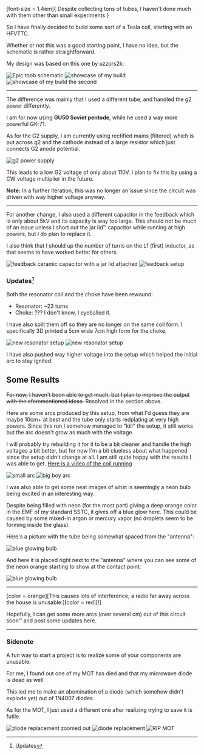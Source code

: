 [font-size = 1.4em]{
Despite collecting tons of tubes,
I haven't done much with them other than small experiments
}

So I have finally decided to build some sort of a Tesla coil, starting with an HFVTTC.

Whether or not this was a good starting point, I have no idea, but the schematic is rather straightforward.

My design was based on this one by uzzors2k:

![Epic toob schematic](__IMAGE__/schematic/uzzors2k_hfvttc.png)
![showcase of my build](__IMAGE__/general_4.jpg)
![showcase of my build the second](__IMAGE__/general_9.jpg)

---

The difference was mainly that I used a different tube, and handled the g2 power differently.

I am for now using **GU50 Soviet pentode**, while he used a way more powerful GK-71.

As for the G2 supply, I am currently using rectified mains (filtered) which is put across g2 and the cathode instead of a large resistor which just connects G2 anode potential.

![g2 power supply](__IMAGE__/supply_1.jpg)

This leads to a low G2 voltage of only about 110V. I plan to fix this by using a CW voltage multiplier in the future.

**Note:** In a further iteration, this was no longer an issue since the circuit was driven with way higher voltage anyway.

---

For another change, I also used a different capacitor in the feedback which is only about 5kV and its capacity is way too large. This should not be much of an issue unless I short out the jar lid™ capacitor while running at high powers, but I do plan to replace it.

I also think that I should up the number of turns on the L1 (first) inductor, as that seems to have worked better for others.

![feedback ceramic capacitor with a jar lid attached](__IMAGE__/feedback_2.jpg)
![feedback setup](__IMAGE__/feedback_1.jpg)

### Updates[^updates]
[^updates]: Updates

Both the resonator coil and the choke have been rewound:

- Resonator: ~23 turns
- Choke: ??? I don't know, I eyeballed it.

I have also split them off so they are no longer on the same coil form. I specifically 3D printed a 5cm wide 7cm high form for the choke.

![new resonator setup](__IMAGE__/resonator_3.jpg)
![new resonator setup](__IMAGE__/general_10.jpg)

I have also pushed way higher voltage into the setup which helped the initial arc to stay ignited.

## Some Results
~~For now, I haven't been able to get much, but I plan to improve the output with the aforementioned ideas.~~ Resolved in the section above.

Here are some arcs produced by this setup, from what I'd guess they are maybe 10cm+ at best and the tube only starts redplating at very high powers. Since this run I somehow managed to "kill" the setup, it still works but the arc doesn't grow as much with the voltage.

I will probably try rebuilding it for it to be a bit cleaner and handle the high voltages a bit better, but for now I'm a bit clueless about what happened since the setup didn't change at all. I am still quite happy with the results I was able to get. [Here is a video of the coil running](https://www.youtube.com/shorts/fzB8J2L6n1E)

![small arc](__IMAGE__/output_3.jpg)
![big boy arc](__IMAGE__/output_4.jpg)

I was also able to get some neat images of what is seemingly a neon bulb being excited in an interesting way.

Despite being filled with neon (for the most part) giving a deep orange color in the EMF of my standard SSTC, it gives off a blue glow here. This could be caused by some mixed-in argon or mercury vapor (no droplets seem to be forming inside the glass).

Here's a picture with the tube being somewhat spaced from the "antenna":

![blue glowing bulb](__IMAGE__/output_1.png)

And here it is placed right next to the "antenna" where you can see some of the neon orange starting to show at the contact point:

![blue glowing bulb](__IMAGE__/output_2.png)

---

[color = orange][This causes lots of interference; a radio far away across the house is unusable.][color = red][!]

Hopefully, I can get some more arcs (over several cm) out of this circuit soon™ and post some updates here.

---
### Sidenote

A fun way to start a project is to realize some of your components are unusable.

For me, I found out one of my MOT has died and that my microwave diode is dead as well.

This led me to make an abomination of a diode (which somehow didn't explode yet) out of 1N4007 diodes.

As for the MOT, I just used a different one after realizing trying to save it is futile.

![diode replacement zoomed out](__IMAGE__/supply_4.jpg)
![diode replacement](__IMAGE__/supply_5.jpg)
![RIP MOT](__IMAGE__/supply_3.jpg)